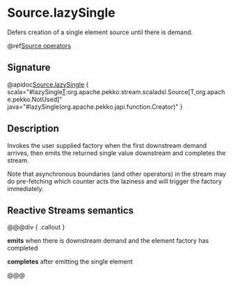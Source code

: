 # Source.lazySingle

Defers creation of a single element source until there is demand.

@ref[Source operators](../index.md#source-operators)

## Signature

@apidoc[Source.lazySingle](Source$) { scala="#lazySingle[T](create:()=&gt;T):org.apache.pekko.stream.scaladsl.Source[T,org.apache.pekko.NotUsed]" java="#lazySingle(org.apache.pekko.japi.function.Creator)" }


## Description

Invokes the user supplied factory when the first downstream demand arrives, then emits the returned single value 
downstream and completes the stream.

Note that asynchronous boundaries (and other operators) in the stream may do pre-fetching which counter acts
the laziness and will trigger the factory immediately.

## Reactive Streams semantics

@@@div { .callout }

**emits** when there is downstream demand and the element factory has completed

**completes** after emitting the single element

@@@

